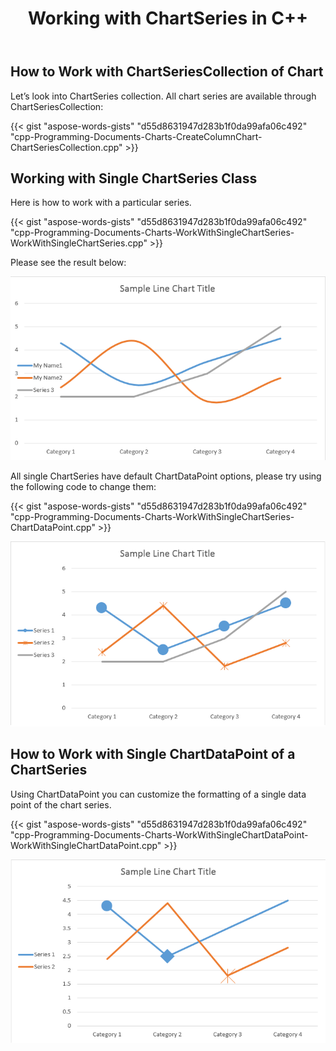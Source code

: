 ﻿---
title: Working with ChartSeries in C++
articleTitle: Working with ChartSeries
linktitle: Working with ChartSeries
description: "Chart series tuning using Aspose.Words for C++."
type: docs
weight: 40
url: /cpp/working-with-chartseries/
---

## How to Work with ChartSeriesCollection of Chart

Let’s look into ChartSeries collection. All chart series are available through ChartSeriesCollection:

{{< gist "aspose-words-gists" "d55d8631947d283b1f0da99afa06c492" "cpp-Programming-Documents-Charts-CreateColumnChart-ChartSeriesCollection.cpp" >}}


## Working with Single ChartSeries Class

Here is how to work with a particular series.

{{< gist "aspose-words-gists" "d55d8631947d283b1f0da99afa06c492" "cpp-Programming-Documents-Charts-WorkWithSingleChartSeries-WorkWithSingleChartSeries.cpp" >}}

Please see the result below:

![work-with-chartseries-aspose-words-cpp-1](working-with-chartseries-1.png)


All single ChartSeries have default ChartDataPoint options, please try using the following code to change them:

{{< gist "aspose-words-gists" "d55d8631947d283b1f0da99afa06c492" "cpp-Programming-Documents-Charts-WorkWithSingleChartSeries-ChartDataPoint.cpp" >}}

![work-with-chartseries-aspose-words-cpp-2](working-with-chartseries-2.png)

## How to Work with Single ChartDataPoint of a ChartSeries

Using ChartDataPoint you can customize the formatting of a single data point of the chart series.

{{< gist "aspose-words-gists" "d55d8631947d283b1f0da99afa06c492" "cpp-Programming-Documents-Charts-WorkWithSingleChartDataPoint-WorkWithSingleChartDataPoint.cpp" >}}

![work-with-chartseries-aspose-words-cpp-3](working-with-chartseries-3.png)

